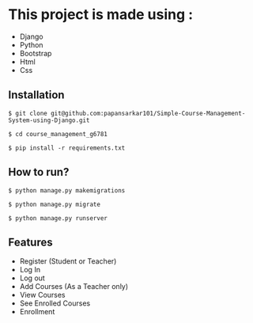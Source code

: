 # This project is made using :

* Django
* Python
* Bootstrap
* Html
* Css

## Installation

```
$ git clone git@github.com:papansarkar101/Simple-Course-Management-System-using-Django.git

$ cd course_management_g6781

$ pip install -r requirements.txt
```

## How to run?

```
$ python manage.py makemigrations

$ python manage.py migrate

$ python manage.py runserver
```

## Features

* Register (Student or Teacher)
* Log In
* Log out
* Add Courses (As a Teacher only)
* View Courses
* See Enrolled Courses
* Enrollment
